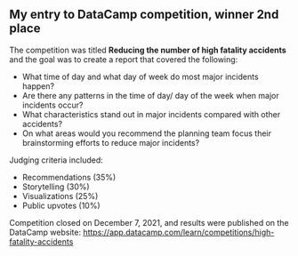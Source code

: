 ## My entry to DataCamp competition, winner 2nd place

The competition was titled **Reducing the number of high fatality accidents** and the goal was to create a report that covered the following:

- What time of day and what day of week do most major incidents happen?
- Are there any patterns in the time of day/ day of the week when major incidents occur?
- What characteristics stand out in major incidents compared with other accidents?
- On what areas would you recommend the planning team focus their brainstorming efforts to reduce major incidents?

Judging criteria included:

- Recommendations (35%)
- Storytelling (30%)
- Visualizations (25%)
- Public upvotes (10%)

Competition closed on December 7, 2021, and results were published on the DataCamp website:
https://app.datacamp.com/learn/competitions/high-fatality-accidents

